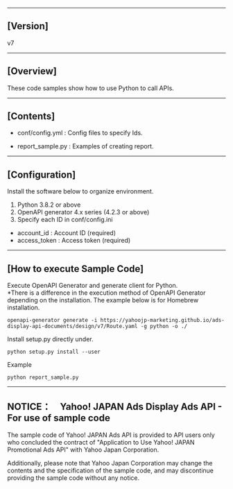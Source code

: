 --------------------------------
[Version]
--------------------------------
v7


--------------------------------
[Overview]
--------------------------------
These code samples show how to use Python to call APIs.

--------------------------------
[Contents]
--------------------------------

  - conf/config.yml          : Config files to specify Ids.

  - report_sample.py       : Examples of creating report.

--------------------------------
[Configuration]
--------------------------------
Install the software below to organize environment.

1. Python 3.8.2 or above
2. OpenAPI generator 4.x series (4.2.3 or above)
3. Specify each ID in conf/config.ini
  - account_id          : Account ID (required)
  - access_token        : Access token (required)

--------------------------------
[How to execute Sample Code]
--------------------------------
Execute OpenAPI Generator and generate client for Python.  
*There is a difference in the execution method of OpenAPI Generator depending on the installation. The example below is for Homebrew installation.
```
openapi-generator generate -i https://yahoojp-marketing.github.io/ads-display-api-documents/design/v7/Route.yaml -g python -o ./
```

Install setup.py directly under.
```
python setup.py install --user
```

Example
```
python report_sample.py
```

--------------------------------
NOTICE：　Yahoo! JAPAN Ads Display Ads API - For use of sample code
--------------------------------

The sample code of Yahoo! JAPAN Ads API is provided to API users only who concluded the contract of "Application to Use Yahoo! JAPAN Promotional Ads API" with Yahoo Japan Corporation.

Additionally, please note that Yahoo Japan Corporation may change the contents and the specification of the sample code, and may discontinue providing the sample code without any notice.
